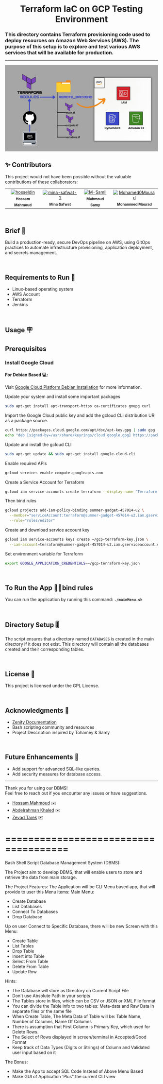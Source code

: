 <h1 align="center">Terraform IaC on GCP Testing Environment</h1>

### This directory contains Terraform provisioning code used to deploy resources on Amazon Web Services (AWS). The purpose of this setup is to explore and test various AWS services that will be available for production.
<hr>

![image](terraform-aws-diagram.jpg)



## ✨ Contributors

This project would not have been possible without the valuable contributions of these collaborators:

<table>
  <tr>
    <td align="center">
      <a href="https://github.com/hosseldin">
        <img src="https://avatars.githubusercontent.com/hosseldin" width="100px;" alt="hosseldin"/><br />
        <sub><b>Hossam Mahmoud</b></sub>
      </a>
    </td>
    <td align="center">
      <a href="https://github.com/mina-safwat-1">
        <img src="https://avatars.githubusercontent.com/mina-safwat-1" width="100px;" alt="mina-safwat-1"/><br />
        <sub><b>Mina Safwat</b></sub>
      </a>
    </td>
    <td align="center">
      <a href="https://github.com/M-Samii">
        <img src="https://avatars.githubusercontent.com/M-Samii" width="100px;" alt="M-Samii"/><br />
        <sub><b>Mahmoud Samy</b></sub>
      </a>
    </td>
    <td align="center">
      <a href="https://github.com/Mohamed0Mourad">
        <img src="https://avatars.githubusercontent.com/Mohamed0Mourad" width="100px;" alt="Mohamed0Mourad"/><br />
        <sub><b>Mohammed Mourad</b></sub>
      </a>
    </td>
  </tr>
</table>

<br>

## Brief 📃
Build a production-ready, secure DevOps pipeline on AWS, using GitOps practices to automate infrastructure provisioning, application deployment, and secrets management.

<br>

## Requirements to Run 📃
- Linux-based operating system
- AWS Account
- Terraform
- Jenkins

<br>

## Usage 🪧
## Prerequisites
### Install Google Cloud
#### For Debian Based 💻:
Visit [Google Cloud Platform Debian Installation](https://cloud.google.com/sdk/docs/install#deb) for more information.

Update your system and install some important packages
```bash
sudo apt-get install apt-transport-https ca-certificates gnupg curl
```

Import the Google Cloud public key and add the gcloud CLI distribution URI as a package source.
```bash
curl https://packages.cloud.google.com/apt/doc/apt-key.gpg | sudo gpg --dearmor -o /usr/share/keyrings/cloud.google.gpg
echo "deb [signed-by=/usr/share/keyrings/cloud.google.gpg] https://packages.cloud.google.com/apt cloud-sdk main" | sudo tee -a /etc/apt/sources.list.d/google-cloud-sdk.list
```

Update and install the gcloud CLI
```bash
sudo apt-get update && sudo apt-get install google-cloud-cli
```

Enable required APIs
```bash
gcloud services enable compute.googleapis.com
```

Create a Service Account for Terraform
```bash
gcloud iam service-accounts create terraform --display-name "Terraform Hosa account"
```

Then bind rules
```bash
gcloud projects add-iam-policy-binding summer-gadget-457014-u2 \
  --member="serviceAccount:terraform@summer-gadget-457014-u2.iam.gserviceaccount.com" \
  --role="roles/editor"
```

Create and download service account key
```bash
gcloud iam service-accounts keys create ~/gcp-terraform-key.json \
  --iam-account=terraform@summer-gadget-457014-u2.iam.gserviceaccount.com
```

Set environment variable for Terraform
```bash
export GOOGLE_APPLICATION_CREDENTIALS=~/gcp-terraform-key.json
```

<br>

## To Run the App 🏃🏻bind rules
You can run the application by running this command: **`./mainMenu.sh`**

<br>

## Directory Setup 🎚️
The script ensures that a directory named `DATABASES` is created in the main directory if it does not exist. This directory will contain all the databases created and their corresponding tables.

<br>

## License 🪪
This project is licensed under the GPL License.

<br>

## Acknowledgments 🏁
- [Zenity Documentation](https://help.gnome.org/users/zenity/stable/)
- Bash scripting community and resources
- Project Description inspired by Tohamey & Samy

<br>

## Future Enhancements 💭
- Add support for advanced SQL-like queries.
- Add security measures for database access.

---

Thank you for using our DBMS!  
Feel free to reach out if you encounter any issues or have suggestions.
- [Hossam Mahmoud](hossam.uddin1@gmail.com) ✉️
- [Abdelrahman Khaled](Abdelrahmankhalid27@gmail.com) ✉️
- [Zeyad Tarek](ziadtarekmohamed32@gmail.com) ✉️


=====================================
=====================================

Bash Shell Script Database Management System (DBMS):

The Project aim to develop DBMS, that will enable users to store and retrieve the data from main storage.

The Project Features:
The Application will be CLI Menu based app, that will provide to user this Menu items:
Main Menu:
- Create Database
- List Databases
- Connect To Databases
- Drop Database

Up on user Connect to Specific Database, there will be new Screen with this Menu:
- Create Table 
- List Tables
- Drop Table
- Insert into Table
- Select From Table
- Delete From Table
- Update Row

Hints:
- The Database will store as Directory on Current Script File
- Don't use Absolute Path in your scripts
- The Tables store in files, which can be CSV or JSON or XML File format
- You can divide the Table info to two tables: Meta-data and Raw Data in separate files or the same file
- When Create Table, The Meta Data of Table will be: Table Name, Number of Columns, Name Of Columns
- There is assumption that First Column is Primary Key, which used for Delete Rows.
- The Select of Rows displayed in screen/terminal in Accepted/Good Format
- Keep track of Data Types (Digits or Strings) of Column and Validated user input based on it

The Bonus:
- Make the App to accept SQL Code Instead of Above Menu Based
- Make GUI of Application 'Plus" the current CLI view
